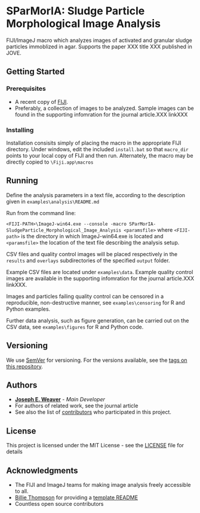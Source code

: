 # SParMorIA: Sludge Particle Morphological Image Analysis

FIJI/ImageJ macro which analyzes images of activated and granular sludge particles immoblized in agar. Supports the paper XXX title XXX published in JOVE.

## Getting Started


### Prerequisites

* A recent copy of [FIJI](https://imagej.net/Fiji/Downloads).
* Preferably, a collection of images to be analyzed. Sample images can be found in the supporting infomration for the journal article.XXX linkXXX

### Installing

Installation consisits simply of placing the macro in the appropriate FIJI directory.
Under windows, edit the included ```install.bat``` so that ```macro_dir``` points to your local copy of FIJI and then run.
Alternately, the macro may be directly copied to ```\Fiji.app\macros```

## Running

Define the analysis parameters in a text file, according to the description given in ```examples\analysis\README.md```

Run from the command line:

```<FIJI-PATH>\ImageJ-win64.exe --console -macro SParMorIA-SludgeParticle_Morphological_Image_Analysis <paramsfile>```
where ```<FIJI-path>``` is the directory in which ImageJ-win64.exe is located and ```<paramsfile>``` the location of the text file describing the analysis setup.

CSV files and quality control images will be placed respectively in the ```results``` and ```overlays``` subdirectories of the specified ```output``` folder.

Example CSV files are located under ```examples\data```.
Example quality control images are available in the supporting infomration for the journal article.XXX linkXXX.

Images and particles failing quality control can be censored in a reproducible, non-destructive manner, see ```examples\censoring``` for R and Python examples.

Further data analysis, such as figure generation, can be carried out on the CSV data, see ```examples\figures``` for R and Python code.


## Versioning

We use [SemVer](http://semver.org/) for versioning. For the versions available, see the [tags on this repository](https://github.com/your/project/tags). 

## Authors

* **[Joseph E. Weaver](https://github.com/joeweaver/)** - *Main Developer*
* For authors of related work, see the journal article
* See also the list of [contributors](https://github.com/your/project/contributors) who participated in this project.

## License

This project is licensed under the MIT License - see the [LICENSE](LICENSE) file for details

## Acknowledgments
* The FIJI and ImageJ teams for making image analysis freely accessible to all.
* [Billie Thompson](https://github.com/PurpleBooth) for providing a [template README](https://gist.githubusercontent.com/PurpleBooth/109311bb0361f32d87a2/raw/8254b53ab8dcb18afc64287aaddd9e5b6059f880/README-Template.md)
* Countless open source contributors

